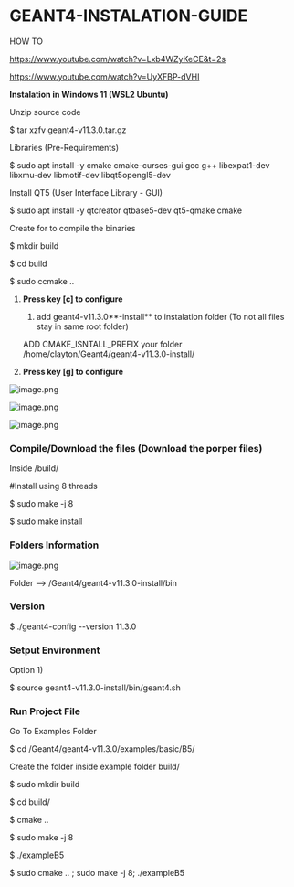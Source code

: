 # GEANT4-INSTALATION-GUIDE
HOW TO


https://www.youtube.com/watch?v=Lxb4WZyKeCE&t=2s

https://www.youtube.com/watch?v=UyXFBP-dVHI


**Instalation in Windows 11 (WSL2 Ubuntu)** 

Unzip source code

$ tar xzfv geant4-v11.3.0.tar.gz



Libraries (Pre-Requirements)

$ sudo apt install -y cmake cmake-curses-gui gcc g++ libexpat1-dev libxmu-dev libmotif-dev  libqt5opengl5-dev


Install QT5 (User Interface Library - GUI)

$ sudo apt install -y qtcreator qtbase5-dev qt5-qmake cmake



Create for to compile the binaries

$ mkdir build 

$ cd build 

$ sudo ccmake ..



1. **Press key [c] to configure**
    1. add geant4-v11.3.0**-install** to instalation folder (To not all files stay in same root folder)
    
    ADD CMAKE_ISNTALL_PREFIX your folder /home/clayton/Geant4/geant4-v11.3.0-install/
    
2. **Press key [g] to configure**

![image.png](attachment:a344e571-726a-4711-bd33-7059443af78b:image.png)

![image.png](attachment:e5c6b380-c1ae-411a-9f57-42f824fccbcc:image.png)

![image.png](attachment:9ca1e3c3-155d-4684-9298-1e282f8da310:image.png)



### Compile/Download the files (Download the porper files)

Inside /build/

#Install using 8 threads 

$ sudo make -j 8

$ sudo make install 



### Folders Information

![image.png](attachment:6425be34-59e1-4654-9c45-2e9021a5dfbe:image.png)

Folder —> /Geant4/geant4-v11.3.0-install/bin 



### Version

$ ./geant4-config --version
11.3.0



### Setput Environment

Option 1)

$ source geant4-v11.3.0-install/bin/geant4.sh



### Run Project File

Go To Examples Folder

$ cd /Geant4/geant4-v11.3.0/examples/basic/B5/


Create the folder inside example folder build/

$ sudo mkdir build

$ cd build/

$ cmake ..

$ sudo make -j 8

$ ./exampleB5

$ sudo cmake .. ; sudo make -j 8; ./exampleB5
